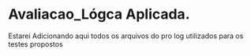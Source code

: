 # Avaliacao_Lógca Aplicada.
Estarei Adicionando aqui todos os arquivos do pro log utilizados para os testes propostos
